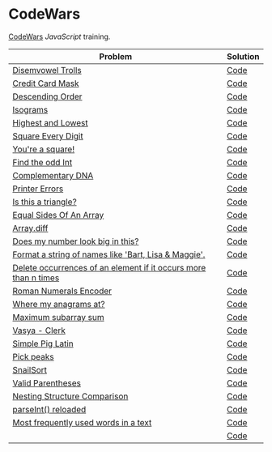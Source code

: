 # CodeWars

[CodeWars](https://www.codewars.com/) *JavaScript* training.

| Problem | Solution |
| ------- | -------- |
| [Disemvowel Trolls](https://www.codewars.com/kata/52fba66badcd10859f00097e/train/javascript) | [Code](https://github.com/RitamChakraborty/CodeWars/blob/3a864c3e69/Disemvowel%20Trolls/main.js) |
| [Credit Card Mask](https://www.codewars.com/kata/5412509bd436bd33920011bc/train/javascript) | [Code](https://github.com/RitamChakraborty/CodeWars/blob/3a864c3e69/Credit%20Card%20Mask/main.js) |
| [Descending Order](https://www.codewars.com/kata/5467e4d82edf8bbf40000155/train/javascript) | [Code](https://github.com/RitamChakraborty/CodeWars/blob/3a864c3e69/Descending%20Order/main.js) |
| [Isograms](https://www.codewars.com/kata/54ba84be607a92aa900000f1/train/javascript) | [Code](https://github.com/RitamChakraborty/CodeWars/blob/3a864c3e69/Isograms/main.js) |
| [Highest and Lowest](https://www.codewars.com/kata/554b4ac871d6813a03000035/train/javascript) | [Code](https://github.com/RitamChakraborty/CodeWars/blob/3a864c3e69/Highest%20and%20Lowest/main.js) |
| [Square Every Digit](https://www.codewars.com/kata/546e2562b03326a88e000020/train/javascript) | [Code](https://github.com/RitamChakraborty/CodeWars/blob/3a864c3e69/Square%20Every%20Digit/main.js) |
| [You're a square!](https://www.codewars.com/kata/54c27a33fb7da0db0100040e/train/javascript) | [Code](https://github.com/RitamChakraborty/CodeWars/blob/3a864c3e69/You're%20a%20square!/main.js) |
| [Find the odd Int](https://www.codewars.com/kata/54da5a58ea159efa38000836/train/javascript) | [Code](https://github.com/RitamChakraborty/CodeWars/blob/3a864c3e69/Find%20the%20odd%20Int/Main.js) |
| [Complementary DNA](https://www.codewars.com/kata/554e4a2f232cdd87d9000038/train/javascript) | [Code](https://github.com/RitamChakraborty/CodeWars/blob/3a864c3e69/Complementary%20DNA/main.js) |
| [Printer Errors](https://www.codewars.com/kata/56541980fa08ab47a0000040/train/javascript) | [Code](https://github.com/RitamChakraborty/CodeWars/blob/3a864c3e69/Printer%20Errors/main.js) |
| [Is this a triangle?](https://www.codewars.com/kata/56606694ec01347ce800001b/train/javascript) | [Code](https://github.com/RitamChakraborty/CodeWars/blob/3a864c3e69/Is%20this%20a%20triangle%3F/main.js) |
| [Equal Sides Of An Array](https://www.codewars.com/kata/5679aa472b8f57fb8c000047/train/javascript) | [Code](https://github.com/RitamChakraborty/CodeWars/blob/3a864c3e69/Equal%20Sides%20Of%20An%20Array/main.js) |
| [Array.diff](https://www.codewars.com/kata/523f5d21c841566fde000009/train/javascript) | [Code](https://github.com/RitamChakraborty/CodeWars/blob/master/Array.diff/main.js) |
| [Does my number look big in this?](https://www.codewars.com/kata/5287e858c6b5a9678200083c/train/javascript) | [Code](https://github.com/RitamChakraborty/CodeWars/blob/3a864c3e69/Does%20my%20number%20look%20big%20in%20this%3F/main.js) |
| [Format a string of names like 'Bart, Lisa & Maggie'.](https://www.codewars.com/kata/53368a47e38700bd8300030d/train/javascript) | [Code](https://github.com/RitamChakraborty/CodeWars/blob/3a864c3e69/Format%20a%20string%20of%20names%20like%20'Bart%2C%20Lisa%20%26%20Maggie'./main.js) |
| [Delete occurrences of an element if it occurs more than n times](https://www.codewars.com/kata/554ca54ffa7d91b236000023/train/javascript) | [Code](https://github.com/RitamChakraborty/CodeWars/blob/3a864c3e69/Delete%20occurrences%20of%20an%20element%20if%20it%20occurs%20more%20than%20n%20times/main.js) |
| [Roman Numerals Encoder](https://www.codewars.com/kata/51b62bf6a9c58071c600001b/train/javascript) | [Code](https://github.com/RitamChakraborty/CodeWars/blob/3a864c3e69/Roman%20Numerals%20Encoder/main.js) |
| [Where my anagrams at?](https://www.codewars.com/kata/523a86aa4230ebb5420001e1/train/javascript) | [Code](https://github.com/RitamChakraborty/CodeWars/blob/3a864c3e69/Where%20my%20anagrams%20at%3F/main.js) |
| [Maximum subarray sum](https://www.codewars.com/kata/54521e9ec8e60bc4de000d6c/train/javascript) | [Code](https://github.com/RitamChakraborty/CodeWars/blob/3a864c3e69/Maximum%20subarray%20sum/main.js) |
| [Vasya - Clerk](https://www.codewars.com/kata/555615a77ebc7c2c8a0000b8/train/javascript) | [Code](https://github.com/RitamChakraborty/CodeWars/blob/master/Vasya%20-%20Clerk/main.js) |
| [Simple Pig Latin](https://www.codewars.com/kata/520b9d2ad5c005041100000f/train/javascript) | [Code]() |
| [Pick peaks](https://www.codewars.com/kata/5279f6fe5ab7f447890006a7/train/javascript) | [Code]() |
| [SnailSort](https://www.codewars.com/kata/521c2db8ddc89b9b7a0000c1/train/javascript) | [Code]() |
| [Valid Parentheses](https://www.codewars.com/kata/52774a314c2333f0a7000688/train/javascript) | [Code]() |
| [Nesting Structure Comparison](https://www.codewars.com/kata/520446778469526ec0000001/train/javascript) | [Code]() |
| [parseInt() reloaded](https://www.codewars.com/kata/525c7c5ab6aecef16e0001a5/solutions/javascript) | [Code]() |
| [Most frequently used words in a text](https://www.codewars.com/kata/51e056fe544cf36c410000fb/solutions/javascript) | [Code]() |
| []() | [Code]() |

